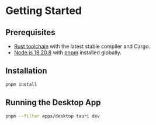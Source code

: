 # Getting Started

## Prerequisites

- [Rust toolchain](https://rustup.rs/) with the latest stable compiler and Cargo.
- [Node.js 18.20.8](https://nodejs.org/) with [pnpm](https://pnpm.io/) installed globally.

## Installation

```bash
pnpm install
```

## Running the Desktop App

```bash
pnpm --filter apps/desktop tauri dev
```
